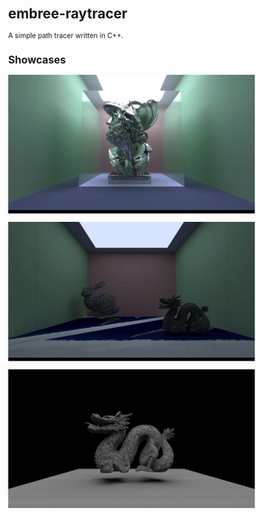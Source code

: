 # embree-raytracer
 A simple path tracer written in C++.

## Showcases

![plot](./img/IMG_0258.jpeg)

![plot](./img/IMG_0259.jpeg)

![plot](./img/random_scene_light.PNG)
